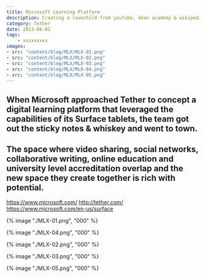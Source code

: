 ```yaml
---
title: Microsoft Learning Platform
description: Creating a lovechild from youtube, khan academy & wikipedia
category: Tether
date: 2013-06-01
tags: 
    - xxxxxxxxx
images: 
- src: "content/blog/MLX/MLX-01.png"
- src: "content/blog/MLX/MLX-02.png"
- src: "content/blog/MLX/MLX-03.png"
- src: "content/blog/MLX/MLX-04.png"
- src: "content/blog/MLX/MLX-05.png"
---
```



When Microsoft approached Tether to concept a digital learning platform that leveraged the capabilities of its Surface tablets, the team got out the sticky notes & whiskey and went to town.
-
The space where video sharing, social networks, collaborative writing, online education and university level accreditation overlap and the new space they create together is rich with potential. 
-

https://www.microsoft.com/
http://tether.com/
https://www.microsoft.com/en-us/surface


{% image "./MLX-01.png", "000" %}

{% image "./MLX-04.png", "000" %}

{% image "./MLX-02.png", "000" %}

<div class="two-column">

{% image "./MLX-03.png", "000" %}

{% image "./MLX-05.png", "000" %}

</div>